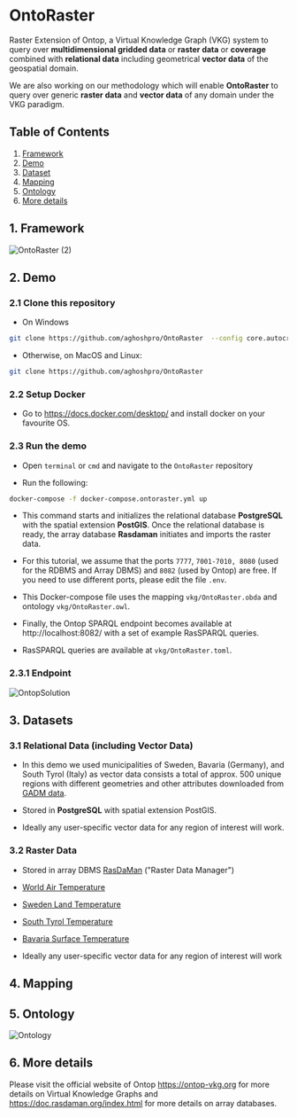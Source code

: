 # OntoRaster
Raster Extension of Ontop, a Virtual Knowledge Graph (VKG) system to query over **multidimensional gridded data** or **raster data** or **coverage** combined with **relational data** including geometrical **vector data** of the geospatial domain.

We are also working on our methodology which will enable **OntoRaster** to query over generic **raster data** and **vector data** of any domain under the VKG paradigm. 

## Table of Contents
1. [Framework](#1-framework)
2. [Demo](#2-demo)
3. [Dataset](#3-dataset)
4. [Mapping](#4-mapping)
5. [Ontology](#5-ontology)
6. [More details](#6-more-details)

## 1. Framework

![OntoRaster (2)](https://github.com/aghoshpro/OntoRaster/assets/71174892/49751ecd-ba5b-49ef-8071-18f68e0dde37)


## 2. Demo

### 2.1 Clone this repository

* On Windows
```sh
git clone https://github.com/aghoshpro/OntoRaster  --config core.autocrlf=input
```

* Otherwise, on MacOS and Linux:
```sh
git clone https://github.com/aghoshpro/OntoRaster
```

### 2.2 Setup Docker
* Go to https://docs.docker.com/desktop/ and install docker on your favourite OS.

### 2.3 Run the demo
* Open `terminal` or `cmd` and navigate to the `OntoRaster` repository
  
* Run the following:
```sh
docker-compose -f docker-compose.ontoraster.yml up
```

* This command starts and initializes the relational database **PostgreSQL** with the spatial extension **PostGIS**. Once the relational database is ready, the array database **Rasdaman** initiates and imports the raster data.

* For this tutorial, we assume that the ports `7777`, `7001-7010, 8080` (used for the RDBMS and Array DBMS) and `8082` (used by Ontop) are free. If you need to use different ports, please edit the file `.env`.

* This Docker-compose file uses the mapping `vkg/OntoRaster.obda` and ontology `vkg/OntoRaster.owl`.

* Finally, the Ontop SPARQL endpoint becomes available at http://localhost:8082/ 
with a set of example RasSPARQL queries.

* RasSPARQL queries are available at `vkg/OntoRaster.toml`.

### 2.3.1 Endpoint

![OntopSolution](https://github.com/aghoshpro/OntoRaster/assets/71174892/c4649b67-3810-411e-a6d1-47ab6fbc42df)


## 3. Datasets

### 3.1 Relational Data (including Vector Data)
* In this demo we used municipalities of Sweden, Bavaria (Germany), and South Tyrol (Italy) as vector data consists a total of approx. 500 unique regions with different geometries and other attributes downloaded from [GADM data](https://gadm.org/download_country.html).

* Stored in **PostgreSQL** with spatial extension PostGIS.
  
* Ideally any user-specific vector data for any region of interest will work.   

### 3.2 Raster Data
* Stored in array DBMS [RasDaMan](https://doc.rasdaman.org/index.html) ("Raster Data Manager")
  
* [World Air Temperature](https://psl.noaa.gov/data/gridded/data.UDel_AirT_Precip.html)
* [Sweden Land Temperature](https://lpdaac.usgs.gov/products/mod11a1v061/)
* [South Tyrol Temperature](https://lpdaac.usgs.gov/products/mod11a1v061/)
* [Bavaria Surface Temperature](https://lpdaac.usgs.gov/products/mod11a1v061/)

* Ideally any user-specific vector data for any region of interest will work   


## 4. Mapping

## 5. Ontology

![Ontology](https://github.com/aghoshpro/OntoRaster/assets/71174892/d4ba1875-e589-4f36-b108-28b9f5d2cb50)


## 6. More details

Please visit the official website of Ontop https://ontop-vkg.org for more details on Virtual Knowledge Graphs 
and https://doc.rasdaman.org/index.html for more details on array databases.



